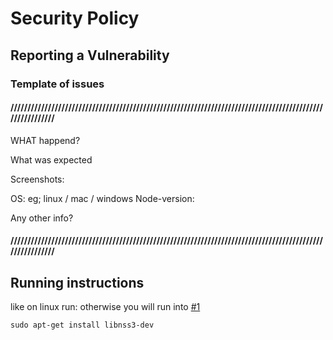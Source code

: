 # Security Policy

## Reporting a Vulnerability

### Template of issues
#### /////////////////////////////////////////////////////////////////////////////////////////////////////////
WHAT happend?

What was expected

Screenshots:


OS: eg; linux / mac / windows
Node-version: 

Any other info?

#### /////////////////////////////////////////////////////////////////////////////////////////////////////////

## Running instructions

like on linux run: otherwise you will run into [#1](https://github.com/Griphcode/Griphitor-IDE/issues/1)

```
sudo apt-get install libnss3-dev
```
 
 
